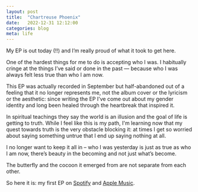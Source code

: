```yaml
---
layout: post
title:  "Chartreuse Phoenix"
date:   2022-12-31 12:12:00
categories: blog
meta: life
---
```


My EP is out today (!!) and I’m really proud of what it took to get here.

One of the hardest things for me to do is accepting who I was. I habitually cringe at the things I’ve said or done in the past — because who I was always felt less true than who I am now.

This EP was actually recorded in September but half-abandoned out of a feeling that it no longer represents me, not the album cover or the lyricism or the aesthetic: since writing the EP I’ve come out about my gender identity and long been healed through the heartbreak that inspired it.

In spiritual teachings they say the world is an illusion and the goal of life is getting to truth. While I feel like this is my path, I'm learning now that my quest towards truth is the very obstacle blocking it: at times I get so worried about saying something untrue that I end up saying nothing at all.

I no longer want to keep it all in – who I was yesterday is just as true as who I am now, there’s beauty in the becoming and not just what’s become.

The butterfly and the cocoon it emerged from are not separate from each other.


So here it is: my first EP on [Spotify](https://open.spotify.com/album/2p9qv4jN1kTiUrUNse9inb?si=KENUTmwoTo-xI4rRUKmHKw) and [Apple Music](https://music.apple.com/us/album/chartreuse-phoenix-single/1661683512).
